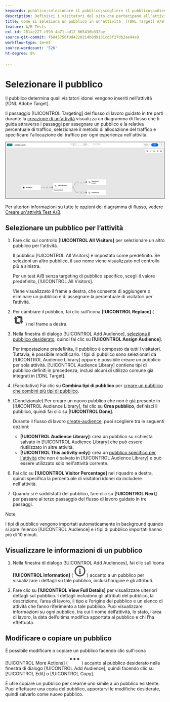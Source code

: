 ```yaml
---
keywords: pubblico;selezionare il pubblico;scegliere il pubblico;audience;selettori
description: Definisci i visitatori del sito che partecipano all'attività di Adobe [!DNL Target]  in base ai criteri di pubblico.
title: Come si seleziona un pubblico in un'attività  [!DNL Target] A/B?
feature: A/B Tests
exl-id: 281ae227-c593-4b71-ad12-865430b332be
source-git-commit: f6845756f9d4220214b0d9131cd5f27db2ae94a9
workflow-type: tm+mt
source-wordcount: '526'
ht-degree: 8%

---
```


# Selezionare il pubblico

Il pubblico determina quali visitatori idonei vengono inseriti nell&#39;attività [!DNL Adobe Target].

Il passaggio [!UICONTROL Targeting] del flusso di lavoro guidato in tre parti durante la [creazione di un&#39;attività](/help/main/c-activities/t-test-ab/t-test-create-ab/test-create-ab.md) visualizza un diagramma di flusso che ti guida attraverso i passaggi per assegnare un pubblico e la relativa percentuale di traffico, selezionare il metodo di allocazione del traffico e specificare l&#39;allocazione del traffico per ogni esperienza nell&#39;attività.

![Passaggio Targeting per Test A/B](/help/main/c-activities/t-test-ab/t-test-create-ab/assets/ab_flow-new-ui.png)

Per ulteriori informazioni su tutte le opzioni del diagramma di flusso, vedere [Creare un&#39;attività Test A/B](/help/main/c-activities/t-test-ab/t-test-create-ab/test-create-ab.md).

## Selezionare un pubblico per l’attività

1. Fare clic sul controllo **[!UICONTROL All Visitors]** per selezionare un altro pubblico per l&#39;attività.

   Il pubblico [!UICONTROL All Visitors] è impostato come predefinito. Se selezioni un altro pubblico, il suo nome viene visualizzato nel controllo più a sinistra.

   Per un test A/B senza targeting di pubblico specifico, scegli il valore predefinito, [!UICONTROL All Visitors].

   Viene visualizzato il frame a destra, che consente di aggiungere o eliminare un pubblico e di assegnare la percentuale di visitatori per l’attività.

1. Per cambiare il pubblico, fai clic sull&#39;icona **[!UICONTROL Replace]** ( ![Icona Sostituisci](/help/main/assets/icons/Retweet.svg) ) nel frame a destra.

1. Nella finestra di dialogo [!UICONTROL Add Audience], [seleziona il pubblico desiderato](/help/main/c-activities/t-test-ab/t-test-create-ab/ab-audience.md), quindi fai clic su **[!UICONTROL Assign Audience]**.

   Per impostazione predefinita, il pubblico è composto da tutti i visitatori. Tuttavia, è possibile modificarlo. I tipi di pubblico sono selezionati da [!UICONTROL Audience Library] oppure è possibile creare un pubblico per sola attività. [!UICONTROL Audience Library] contiene tipi di pubblico definiti in precedenza, inclusi alcuni di utilizzo comune già integrati in [!DNL Target].

1. (Facoltativo) Fai clic su **Combina tipi di pubblico** per [creare un pubblico che combini più tipi di pubblico](/help/main/c-target/combining-multiple-audiences.md).

1. (Condizionale) Per creare un nuovo pubblico che non è già presente in [!UICONTROL Audience Library], fai clic su **Crea pubblico**, definisci il pubblico, quindi fai clic su **[!UICONTROL Done]**.

   Durante il flusso di lavoro [create-audience](/help/main/c-target/c-audiences/audiences.md), puoi scegliere tra le seguenti opzioni:

   * **[!UICONTROL Audience Library]**: crea un pubblico su richiesta salvato in [!UICONTROL Audience Library] che può essere riutilizzato in altre attività.
   * **[!UICONTROL This activity only]**: crea un [pubblico specifico per l&#39;attività](/help/main/c-target/creating-activity-only-audience.md) che non è salvato in [!UICONTROL Audience Library] e può essere utilizzato solo nell&#39;attività corrente.

1. Fai clic su **[!UICONTROL Visitor Percentage]** nel riquadro a destra, quindi specifica la percentuale di visitatori idonei da includere nell&#39;attività.

1. Quando si è soddisfatti del pubblico, fare clic su **[!UICONTROL Next]** per passare al terzo passaggio del flusso di lavoro guidato in tre passaggi.

>[!NOTE]
>
>I tipi di pubblico vengono importati automaticamente in background quando si apre l&#39;elenco [!UICONTROL Audience] e i tipi di pubblico importati hanno più di 10 minuti.

## Visualizzare le informazioni di un pubblico

1. Nella finestra di dialogo [!UICONTROL Add Audiences], fai clic sull&#39;icona **[!UICONTROL Information]** ( ![icona Info](/help/main/assets/icons/InfoOutline.svg) ) accanto a un pubblico per visualizzare i dettagli su tale pubblico, inclusi l&#39;origine e gli attributi.

1. Fare clic su **[!UICONTROL View Full Details]** per visualizzare ulteriori dettagli sul pubblico. I dettagli includono gli attributi del pubblico, la descrizione, l’area di lavoro, il tipo e l’origine del pubblico e un elenco di attività che fanno riferimento a tale pubblico. Puoi visualizzare informazioni su ogni pubblico, tra cui il nome dell’attività, lo stato, l’area di lavoro, la data dell’ultima modifica apportata al pubblico e chi l’ha effettuata.

## Modificare o copiare un pubblico

È possibile modificare o copiare un pubblico facendo clic sull&#39;icona [!UICONTROL More Actions] ( ![Icona Altre azioni](/help/main/assets/icons/More.svg) ) accanto al pubblico desiderato nella finestra di dialogo [!UICONTROL Add Audience], quindi facendo clic su [!UICONTROL Edit] o [!UICONTROL Copy].

È utile copiare un pubblico per crearne uno simile a un pubblico esistente. Puoi effettuare una copia del pubblico, apportarvi le modifiche desiderate, quindi salvarlo come nuovo pubblico.
